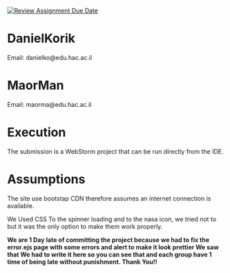 [![Review Assignment Due Date](https://classroom.github.com/assets/deadline-readme-button-24ddc0f5d75046c5622901739e7c5dd533143b0c8e959d652212380cedb1ea36.svg)](https://classroom.github.com/a/KnqVbps7)

<h1>DanielKorik</h1>
<p>Email: danielko@edu.hac.ac.il</p>

<h1>MaorMan</h1>
<p>Email: maorma@edu.hac.ac.il</p>


<h1>Execution</h1>
<p>
The submission is a WebStorm project that can be run directly from the IDE.
</p>
<h1>Assumptions</h1>
<p>
  The site use bootstap CDN therefore assumes an internet connection is available.
</p>
We Used CSS To the spinner loading and to the nasa icon, we tried not to but it was the only option to make them
work properly.
<p>
<strong>
We are 1 Day late of committing the project because we had to fix the error.ejs page with some errors and alert to make it look prettier 
We saw that We had to write it here so you can see that and each group have 1 time of being late without punishment.
Thank You!!
</strong>
</p>

